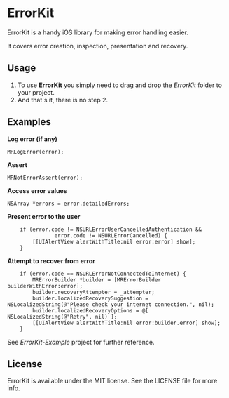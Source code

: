 ErrorKit
========

ErrorKit is a handy iOS library for making error handling easier.

It covers error creation, inspection, presentation and recovery.

Usage
-----

1. To use **ErrorKit** you simply need to drag and drop the *ErrorKit* folder to your project.
2. And that's it, there is no step 2.

Examples
--------

**Log error (if any)**

    MRLogError(error);

**Assert**

    MRNotErrorAssert(error);
    
**Access error values**

    NSArray *errors = error.detailedErrors;

**Present error to the user**

        if (error.code != NSURLErrorUserCancelledAuthentication &&
                   error.code != NSURLErrorCancelled) {
	        [[UIAlertView alertWithTitle:nil error:error] show];
	    }

**Attempt to recover from error**

        if (error.code == NSURLErrorNotConnectedToInternet) {
	        MRErrorBuilder *builder = [MRErrorBuilder builderWithError:error];
	        builder.recoveryAttempter = _attempter;
	        builder.localizedRecoverySuggestion = NSLocalizedString(@"Please check your internet connection.", nil);
	        builder.localizedRecoveryOptions = @[ NSLocalizedString(@"Retry", nil) ];
	        [[UIAlertView alertWithTitle:nil error:builder.error] show];
	    }

See *ErrorKit-Example* project for further reference.

License
-------

ErrorKit is available under the MIT license. See the LICENSE file for more info.
